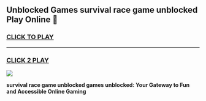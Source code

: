 
## Unblocked Games survival race game unblocked Play Online 👋
<h3>
<a href="https://news.freeplayer.one?title=survival_race_game_unblocked&ref=17F">CLICK TO PLAY</a></h3>
<hr>

<h3>
<a href="https://news.freeplayer.one?title=survival_race_game_unblocked&ref=17F">CLICK 2 PLAY</a>
  
</h3>

<a href="https://news.freeplayer.one?title=survival_race_game_unblocked&ref=17F/"><img src="https://clearcache.store/games.png"></a>


**survival race game unblocked games unblocked: Your Gateway to Fun and Accessible Online Gaming**
